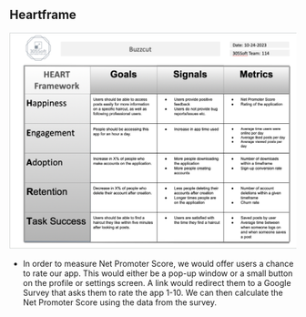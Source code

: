 ## Heartframe

![Buzzcut Heartframe](src/heartframe.png)

- In order to measure Net Promoter Score, we would offer users a chance to rate our app. This would either be a pop-up window or a small button on the profile or settings screen. A link would redirect them to a Google Survey that asks them to rate the app 1-10. We can then calculate the Net Promoter Score using the data from the survey.
